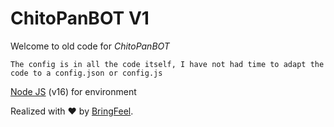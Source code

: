 # ChitoPanBOT V1
Welcome to old code for *ChitoPanBOT*

```
The config is in all the code itself, I have not had time to adapt the code to a config.json or config.js
```

[Node JS](https://nodejs.org/en/) (v16) for environment

Realized with ❤️ by [BringFeel](https://https://github.com/Fran2985).
